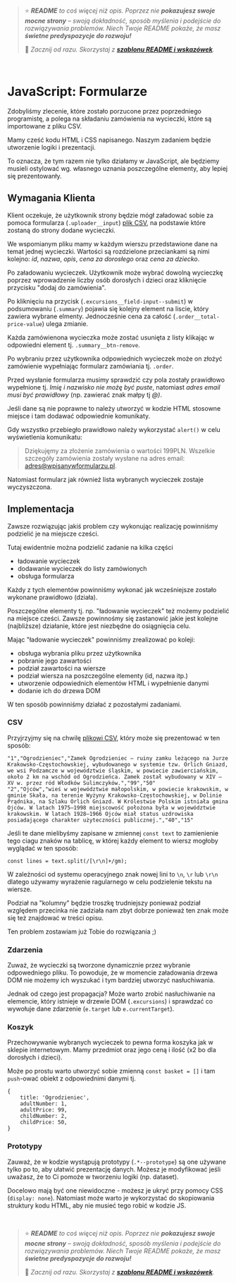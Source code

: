> ⭐ ***README** to coś więcej niż opis. Poprzez nie **pokazujesz swoje mocne strony** – swoją dokładność, sposób myślenia i podejście do rozwiązywania problemów. Niech Twoje README pokaże, że masz **świetne predyspozycje do rozwoju!***
>
> 🎁 *Zacznij od razu. Skorzystaj z **[szablonu README i wskazówek](https://github.com/devmentor-pl/readme-template)**.*

&nbsp;


# JavaScript: Formularze

Zdobyliśmy zlecenie, które zostało porzucone przez poprzedniego programistę, a polega na składaniu zamówienia na wycieczki, które są importowane z pliku CSV.

Mamy cześć kodu HTML i CSS napisanego. Naszym zadaniem będzie utworzenie logiki i prezentacji.

To oznacza, że tym razem nie tylko działamy w JavaScript, ale będziemy musieli ostylować wg. własnego uznania poszczególne elementy, aby lepiej się prezentowanły.

## Wymagania Klienta

Klient oczekuje, że użytkownik strony będzie mógł załadować sobie za pomoca formularza (`.uploader__input`) [plik CSV](https://pl.wikipedia.org/wiki/CSV_(format_pliku)), na podstawie które zostaną do strony dodane wycieczki.

We wspomianym pliku mamy w każdym wierszu przedstawione dane na temat jednej wycieczki. Wartości są rozdzielone przeciankami są nimi kolejno: *id*, *nazwa*, *opis*, *cena za dorosłego* oraz *cena za dziecko*.

Po załadowaniu wycieczek. Użytkownik może wybrać dowolną wycieczkę poprzez wprowadzenie liczby osób dorosłych i dzieci oraz kliknięcie przycisku "dodaj do zamówienia".

Po kliknięciu na przycisk (`.excursions__field-input--submit`) w podsumowaniu (`.summary`) pojawia się kolejny element na liscie, który zawiera wybrane elmenty. Jednocześnie cena za całość (`.order__total-price-value`) ulega zmianie.

Każda zamówienona wycieczka może zostać usunięta z listy klikając w odpowiedni element tj. `.summary__btn-remove`.

Po wybraniu przez użytkownika odpowiednich wycieczek może on złożyć zamówienie wypełniając formularz zamówiania tj. `.order`.

Przed wysłanie formularza musimy sprawdzić czy pola zostały prawidłowo wypełnione tj. *Imię i nazwisko nie możę być puste*, natomiast *adres email musi być prawidłowy* (np. zawierać znak małpy tj *@)*.

Jeśli dane są nie poprawne to należy utworzyć w kodzie HTML stosowne miejsce i tam dodawać odpowiednie komunikaty.

Gdy wszystko przebiegło prawidłowo należy wykorzystać `alert()` w celu wyświetlenia komunikatu:

> Dziękujęmy za złożenie zamówienia o wartości 199PLN. Wszelkie szczegóły zamówienia zostały wysłane na adres email: adres@wpisanywformularzu.pl.

Natomiast formularz jak również lista wybranych wycieczek zostaje wyczyszczona.

## Implementacja

Zawsze rozwiązując jakiś problem czy wykonując realizację powinniśmy podzielić je na miejscze cześci.

Tutaj ewidentnie można podzielić zadanie na kilka części

* ładowanie wycieczek
* dodawanie wycieczek do listy zamówionych
* obsługa formularza

Każdy z tych elementów powinniśmy wykonać jak wcześniejsze zostało wykonane prawidłowo (działa).

Poszczególne elementy tj. np. "ładowanie wycieczek" też możemy podzielić na miejsce cześci. Zawsze powinnośmy się zastanowić jakie jest kolejne (najbliższe) działanie, które jest niezbędne do osiągnięcia celu.

Mając "ładowanie wycieczek" powinniśmy zrealizować po koleji:
* obsługa wybrania pliku przez użytkownika
* pobranie jego zawartości
* podział zawartości na wiersze
* podział wiersza na poszczególne elementy (id, nazwa itp.)
* utworzenie odpowiednich elementów HTML i wypełnienie danymi
* dodanie ich do drzewa DOM

W ten sposób powinniśmy działać z pozostałymi zadaniami.

### CSV

Przyjrzyjmy się na chwilę [plikowi CSV](./example.csv), który może się prezentować w ten sposób:

```
"1","Ogrodzieniec","Zamek Ogrodzieniec – ruiny zamku leżącego na Jurze Krakowsko-Częstochowskiej, wybudowanego w systemie tzw. Orlich Gniazd, we wsi Podzamcze w województwie śląskim, w powiecie zawierciańskim, około 2 km na wschód od Ogrodzieńca. Zamek został wybudowany w XIV – XV w. przez ród Włodków Sulimczyków.","99","50"
"2","Ojców","wieś w województwie małopolskim, w powiecie krakowskim, w gminie Skała, na terenie Wyżyny Krakowsko-Częstochowskiej, w Dolinie Prądnika, na Szlaku Orlich Gniazd. W Królestwie Polskim istniała gmina Ojców. W latach 1975–1998 miejscowość położona była w województwie krakowskim. W latach 1928–1966 Ojców miał status uzdrowiska posiadającego charakter użyteczności publicznej.","40","15"
```

Jeśli te dane mielibyśmy zapisane w zmiennej `const text` to zamienienie tego ciagu znaków na tablicę, w której każdy element to wiersz mogłoby wyglądać w ten sposób:

```
const lines = text.split(/[\r\n]+/gm);
```

W zależności od systemu operacyjnego znak nowej lini to `\n`, `\r` lub `\r\n` dlatego używamy wyrażenie ragularnego w celu podzielenie tekstu na wiersze.

Podział na "kolumny" będzie troszkę trudniejszy ponieważ podział względem przecinka nie zadziała nam zbyt dobrze ponieważ ten znak może się też znajdować w treści opisu.

Ten problem zostawiam już Tobie do rozwiązania ;)

### Zdarzenia

Zuważ, że wycieczki są tworzone dynamicznie przez wybranie odpowedniego pliku. To powoduje, że w momencie załadowania drzewa DOM nie możemy ich wyszukać i tym bardziej utworzyć nasłuchiwania.

Jednak od czego jest propagacja? Może warto zrobić nasłuchiwanie na elemencie, który istnieje w drzewie DOM (`.excursions`) i sprawdzać co wywołuje dane zdarzenie (`e.target` lub `e.currentTarget`).

### Koszyk

Przechowywanie wybranych wycieczek to pewna forma koszyka jak w sklepie internetowym. Mamy przedmiot oraz jego ceną i ilość (x2 bo dla dorosłych i dzieci).

Może po prostu warto utworzyć sobie zmienną `const basket = []` i tam `push`-ować obiekt z odpowiednimi danymi tj.

```
{
    title: 'Ogrodzieniec',
    adultNumber: 1,
    adultPrice: 99,
    childNumber: 2,
    childPrice: 50,
}
```

### Prototypy

Zauważ, że w kodzie wystąpują prototypy (`.*--prototype`) są one używane tylko po to, aby ułatwić prezentację danych. Możesz je modyfikować jeśli uważasz, że to Ci pomoże w tworzeniu logiki (np. dataset).

Docelowo mają być one niewidoczne - możesz je ukryć przy pomocy CSS (`display: none`). Natomiast może warto je wykorzystać do skopiowania struktury kodu HTML, aby nie musieć tego robić w kodzie JS.



&nbsp;

> ⭐ ***README** to coś więcej niż opis. Poprzez nie **pokazujesz swoje mocne strony** – swoją dokładność, sposób myślenia i podejście do rozwiązywania problemów. Niech Twoje README pokaże, że masz **świetne predyspozycje do rozwoju!***
>
> 🎁 *Zacznij od razu. Skorzystaj z **[szablonu README i wskazówek](https://github.com/devmentor-pl/readme-template)**.*

